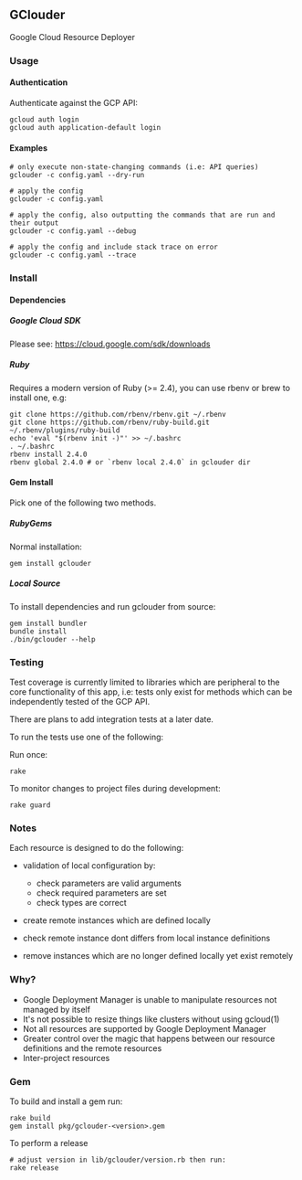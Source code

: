## GClouder

Google Cloud Resource Deployer

### Usage

#### Authentication

Authenticate against the GCP API:
```
gcloud auth login
gcloud auth application-default login
```

#### Examples

```
# only execute non-state-changing commands (i.e: API queries)
gclouder -c config.yaml --dry-run

# apply the config
gclouder -c config.yaml

# apply the config, also outputting the commands that are run and their output
gclouder -c config.yaml --debug

# apply the config and include stack trace on error
gclouder -c config.yaml --trace
```

### Install

#### Dependencies

##### Google Cloud SDK

Please see: https://cloud.google.com/sdk/downloads

##### Ruby

Requires a modern version of Ruby (>= 2.4), you can use rbenv or brew to install one, e.g:

```
git clone https://github.com/rbenv/rbenv.git ~/.rbenv
git clone https://github.com/rbenv/ruby-build.git ~/.rbenv/plugins/ruby-build
echo 'eval "$(rbenv init -)"' >> ~/.bashrc
. ~/.bashrc
rbenv install 2.4.0
rbenv global 2.4.0 # or `rbenv local 2.4.0` in gclouder dir
```

#### Gem Install

Pick one of the following two methods.

##### RubyGems

Normal installation:

```
gem install gclouder
```

##### Local Source

To install dependencies and run gclouder from source:

```
gem install bundler
bundle install
./bin/gclouder --help
```

### Testing


Test coverage is currently limited to libraries which are peripheral to the core functionality of this app, i.e: tests only exist for methods which can be independently tested of the GCP API.

There are plans to add integration tests at a later date.

To run the tests use one of the following:

Run once:
```
rake
```

To monitor changes to project files during development:
```
rake guard
```

### Notes

Each resource is designed to do the following:

* validation of local configuration by:
  * check parameters are valid arguments
  * check required parameters are set
  * check types are correct

* create remote instances which are defined locally

* check remote instance dont differs from local instance definitions

* remove instances which are no longer defined locally yet exist remotely

### Why?
* Google Deployment Manager is unable to manipulate resources not managed by itself
* It's not possible to resize things like clusters without using gcloud(1)
* Not all resources are supported by Google Deployment Manager
* Greater control over the magic that happens between our resource definitions and the remote resources
* Inter-project resources

### Gem

To build and install a gem run:

```
rake build
gem install pkg/gclouder-<version>.gem
```

To perform a release
```
# adjust version in lib/gclouder/version.rb then run:
rake release
```
